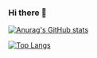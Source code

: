 ### Hi there 👋

[![Anurag's GitHub stats](https://github-readme-stats.vercel.app/api?username=mayur-esh)](https://github.com/mayur-esh/github-readme-stats&count_private=true)

[![Top Langs](https://github-readme-stats.vercel.app/api/top-langs/?username=mayur-esh&layout=compact)](https://github.com/mayur-esh/github-readme-stats)

<!--
**mayur-esh/mayur-esh** is a ✨ _special_ ✨ repository because its `README.md` (this file) appears on your GitHub profile.

Here are some ideas to get you started:

- 🔭 I’m currently working on ...
- 🌱 I’m currently learning ...
- 👯 I’m looking to collaborate on ...
- 🤔 I’m looking for help with ...
- 💬 Ask me about ...
- 📫 How to reach me: ...
- 😄 Pronouns: ...
- ⚡ Fun fact: ...
-->
